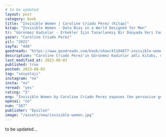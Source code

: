 ```yaml
---
# to be updated
layout: post
category: book
title: "Invisible Women | Caroline Criado Perez (Kitap)"
kitap: "Invisible Women - Data Bias in a World Designed for Men"
tr: "Görünmez Kadınlar - Erkekler İçin Tasarlanmış Bir Dünyada Veri Yanlılığı İle Yaşamak"
yazar: "Caroline Criado Perez"
yil: "2021"
sayfa: "440"
goodreads: "https://www.goodreads.com/book/show/41104077-invisible-women"
description: "Caroline Criado Perez'ın Görünmez Kadınlar adlı kitabı, cinsiyetle ilgili eksik veriler nedeniyle dünyanın tasarımının, politikalarının ve kararlarının temelde kadınlara karşı önyargılı olduğunu ortaya koyuyor."
last_modified_at: 2023-08-03
published: true
posted: 2023-08-03
tag: "sosyoloji"
instagram: "no"
insta: "no"
reread: "yes"
rating: "5"
eng: "Invisible Women by Caroline Criado Perez exposes the pervasive gender data gap, revealing how the world's design, policies, and decisions are fundamentally biased against women due to a lack of gender-inclusive data."
openai: "no"
num: "367"
publisher: "Epsilon"
image: "/assets/new/invisible-women.jpg"
---
```


to be updated...
